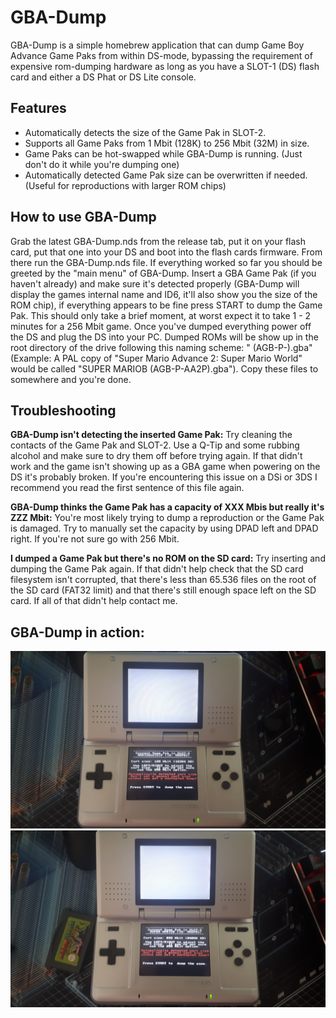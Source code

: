 # GBA-Dump
GBA-Dump is a simple homebrew application that can dump Game Boy Advance Game Paks from within DS-mode, bypassing the requirement of expensive rom-dumping hardware as long as you have a SLOT-1 (DS) flash card and either a DS Phat or DS Lite console.

## Features
* Automatically detects the size of the Game Pak in SLOT-2.
* Supports all Game Paks from 1 Mbit (128K) to 256 Mbit (32M) in size.
* Game Paks can be hot-swapped while GBA-Dump is running. (Just don't do it while you're dumping one)
* Automatically detected Game Pak size can be overwritten if needed. (Useful for reproductions with larger ROM chips)

## How to use GBA-Dump
Grab the latest GBA-Dump.nds from the release tab, put it on your flash card, put that one into your DS and boot into the flash cards firmware. From there run the GBA-Dump.nds file. If everything worked so far you should be greeted by the "main menu" of GBA-Dump. Insert a GBA Game Pak (if you haven't already) and make sure it's detected properly (GBA-Dump will display the games internal name and ID6, it'll also show you the size of the ROM chip), if everything appears to be fine press START to dump the Game Pak. This should only take a brief moment, at worst expect it to take 1 - 2 minutes for a 256 Mbit game. Once you've dumped everything power off the DS and plug the DS into your PC. Dumped ROMs will be show up in the root directory of the drive following this naming scheme: "<Internal Game Name> (AGB-P-<ID6>).gba" (Example: A PAL copy of "Super Mario Advance 2: Super Mario World" would be called "SUPER MARIOB (AGB-P-AA2P).gba"). Copy these files to somewhere and you're done. 
  
## Troubleshooting
**GBA-Dump isn't detecting the inserted Game Pak:** Try cleaning the contacts of the Game Pak and SLOT-2. Use a Q-Tip and some rubbing alcohol and make sure to dry them off before trying again. If that didn't work and the game isn't showing up as a GBA game when powering on the DS it's probably broken. If you're encountering this issue on a DSi or 3DS I recommend you read the first sentence of this file again.
  
**GBA-Dump thinks the Game Pak has a capacity of XXX Mbis but really it's ZZZ Mbit:** You're most likely trying to dump a reproduction or the Game Pak is damaged. Try to manually set the capacity by using DPAD left and DPAD right. If you're not sure go with 256 Mbit. 
  
**I dumped a Game Pak but there's no ROM on the SD card:** Try inserting and dumping the Game Pak again. If that didn't help check that the SD card filesystem isn't corrupted, that there's less than 65.536 files on the root of the SD card (FAT32 limit) and that there's still enough space left on the SD card. If all of that didn't help contact me.
  
## GBA-Dump in action:
![alt text](img/i1.jpg)
![alt text](img/i2.jpg)
